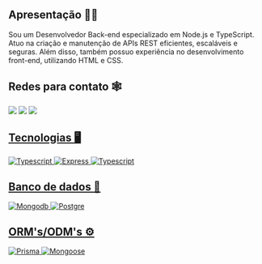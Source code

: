 ## Apresentação 👦🏽
Sou um Desenvolvedor Back-end especializado em Node.js e TypeScript. Atuo na criação e manutenção de APIs REST eficientes, escaláveis e seguras. Além disso, também possuo experiência no desenvolvimento front-end, utilizando HTML e CSS.

## Redes para contato 🕸
<div display: 'inline-block'> 
    <a href="mailto:matheusbastosandrade@gmail.com" target="_blank"> <img src="https://img.shields.io/badge/-Gmail-%23333?style=for-the-badge&logo=gmail&logoColor=white"></a>
    <a href="https://www.linkedin.com/in/matheus-bastos-de-andrade-b380431a3/" target="_blank"><img src="https://img.shields.io/badge/-LinkedIn-%230077B5?style=for-the-badge&logo=linkedin&logoColor=white"></a> 
    <a href="https://www.instagram.com/_mthsb/" target="_blank"><img src="https://img.shields.io/badge/-Instagram-%23E4405F?style=for-the-badge&logo=instagram&logoColor=white"</a>
</div>

## Tecnologias 🖥
<div display: 'inline-block'>
    <img alt='Typescript' src='https://img.shields.io/badge/Node.js-43853D?style=for-the-badge&logo=node.js&logoColor=white'>
    <img alt='Express' src='https://img.shields.io/badge/Express-FFFFFF?style=for-the-badge&logo=express&logoColor=black'>
    <img alt='Typescript' src='https://img.shields.io/badge/TypeScript-007ACC?style=for-the-badge&logo=typescript&logoColor=white'>
</div>

## Banco de dados 💾
<div display: 'inline-block'>
    <img alt='Mongodb' src='https://img.shields.io/badge/MongoDB-4EA94B?style=for-the-badge&logo=mongodb&logoColor=white'>
    <img alt='Postgre' src='https://img.shields.io/badge/PostgreSQL-054f77?style=for-the-badge&logo=postgresql&logoColor=white'>
</div>

## ORM's/ODM's ⚙️
<div display: 'inline-block'>
    <img alt='Prisma' src='https://img.shields.io/badge/Prisma-3982CE?style=for-the-badge&logo=Prisma&logoColor=white'>
    <img alt='Mongoose' src='https://img.shields.io/badge/Mongoose-FF1900?style=for-the-badge&logo=Mongoose&logoColor=white'>
</div>



